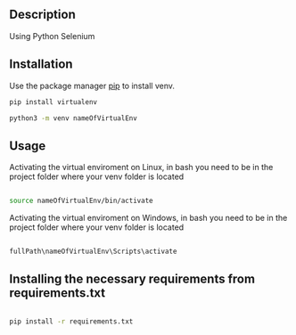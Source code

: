 ## Description

Using Python Selenium 

## Installation

Use the package manager [pip](https://pip.pypa.io/en/stable/) to install venv.

```bash
pip install virtualenv

python3 -m venv nameOfVirtualEnv
```

## Usage

Activating the virtual enviroment on Linux, in bash you need to be in the project folder where your venv folder is located

```bash

source nameOfVirtualEnv/bin/activate

```

Activating the virtual enviroment on Windows, in bash you need to be in the project folder where your venv folder is located

```bash

fullPath\nameOfVirtualEnv\Scripts\activate

```

## Installing the necessary requirements from requirements.txt

```bash

pip install -r requirements.txt

```

